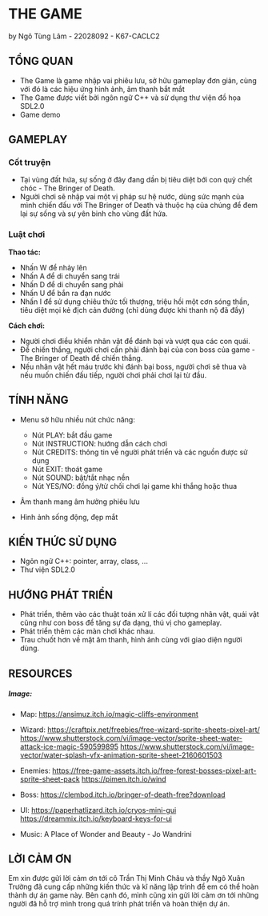 # THE GAME
by Ngô Tùng Lâm - 22028092 - K67-CACLC2

## **TỔNG QUAN**

- The Game là game nhập vai phiêu lưu, sở hữu gameplay đơn giản, cùng với đó là các hiệu ứng hình ảnh, âm thanh bắt mắt
- The Game được viết bởi ngôn ngữ C++ và sử dụng thư viện đồ họa SDL2.0
- Game demo

## **GAMEPLAY**

### **Cốt truyện**

- Tại vùng đất hứa, sự sống ở đây đang dần bị tiêu diệt bới con quỷ chết chóc - The Bringer of Death.
- Người chơi sẽ nhập vai một vị pháp sư hệ nước, dùng sức mạnh của mình chiến đấu với The Bringer of Death và thuộc hạ của chúng để đem lại sự sống và sự yên binh cho vùng đất hứa.

### **Luật chơi**

**Thao tác:**
- Nhấn W để nhảy lên
- Nhấn A để di chuyển sang trái
- Nhấn D để di chuyển sang phải
- Nhấn U để bắn ra đạn nước
- Nhấn I để sử dụng chiêu thức tối thượng, triệu hồi một cơn sóng thần, tiêu diệt mọi kẻ địch cản đường (chỉ dùng được khi thanh nộ đã đầy)

**Cách chơi:**
- Người chơi điều khiển nhân vật để đánh bại và vượt qua các con quái.
- Để chiến thắng, người chơi cần phải đánh bại của con boss của game - The Bringer of Death để chiến thắng.
- Nếu nhân vật hết máu trước khi đánh bại boss, người chơi sẽ thua và nếu muốn chiến đấu tiếp, người chơi phải chơi lại từ đầu. 

## **TÍNH NĂNG**

- Menu sở hữu nhiều nút chức năng:
  + Nút PLAY: bắt đầu game
  + Nút INSTRUCTION: hướng dẫn cách chơi 
  + Nút CREDITS: thông tin về người phát triển và các nguồn được sử dụng
  + Nút EXIT: thoát game
  + Nút SOUND: bật/tắt nhạc nền
  + Nút YES/NO: đồng ý/từ chối chơi lại game khi thắng hoặc thua
  
 - Âm thanh mang âm hưởng phiêu lưu
 
 - Hình ảnh sống động, đẹp mắt

## **KIẾN THỨC SỬ DỤNG**
- Ngôn ngữ C++: pointer, array, class, ...
- Thư viện SDL2.0


## **HƯỚNG PHÁT TRIỂN**

- Phát triển, thêm vào các thuật toán xử lí các đối tượng nhân vật, quái vật cũng như con boss để tăng sự đa dạng, thú vị cho gameplay.
- Phát triển thêm các màn chơi khác nhau.
- Trau chuốt hơn về mặt âm thanh, hình ảnh cùng với giao diện người dùng.

## **RESOURCES**

##### Image:
- Map: 
 https://ansimuz.itch.io/magic-cliffs-environment

- Wizard:
 https://craftpix.net/freebies/free-wizard-sprite-sheets-pixel-art/
 https://www.shutterstock.com/vi/image-vector/sprite-sheet-water-attack-ice-magic-590599895
 https://www.shutterstock.com/vi/image-vector/water-splash-vfx-animation-sprite-sheet-2160601503

- Enemies:
 https://free-game-assets.itch.io/free-forest-bosses-pixel-art-sprite-sheet-pack
 https://pimen.itch.io/wind

- Boss:
 https://clembod.itch.io/bringer-of-death-free?download

- UI:
 https://paperhatlizard.itch.io/cryos-mini-gui
 https://dreammix.itch.io/keyboard-keys-for-ui

- Music: A Place of Wonder and Beauty - Jo Wandrini

## **LỜI CẢM ƠN**
 Em xin được gửi lời cảm ơn tới cô Trần Thị Minh Châu và thầy Ngô Xuân Trường đã cung cấp những kiến thức và kĩ năng lập trình để em có thể hoàn thành dự án game này. Bên cạnh đó, mình cũng xin gửi lời cảm ơn tới những người đã hỗ trợ mình trong quá trính phát triển và hoàn thiện dự án.


